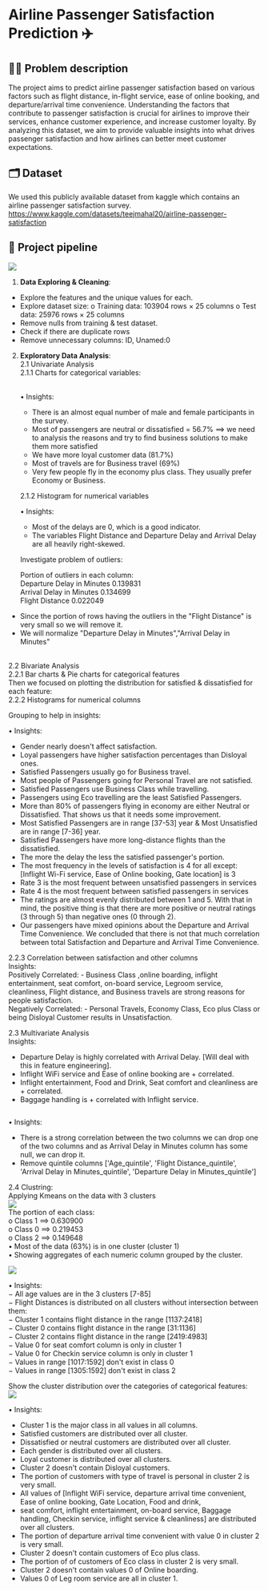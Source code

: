
# Airline Passenger Satisfaction Prediction ✈️

## 🙇‍♂️ Problem description
The project aims to predict airline passenger satisfaction based on various factors such as flight distance, in-flight service, ease of online booking, and departure/arrival time convenience. Understanding the factors that contribute to passenger satisfaction is crucial for airlines to improve their services, enhance customer experience, and increase customer loyalty. By analyzing this dataset, we aim to provide valuable insights into what drives passenger satisfaction and how airlines can better meet customer expectations.


## 🗂️ Dataset
We used this publicly available dataset from kaggle which contains an airline passenger satisfaction survey.<br>
https://www.kaggle.com/datasets/teejmahal20/airline-passenger-satisfaction


## 🧱 Project pipeline
<img src="assets/pipeline.png" alt=" " >

1. **Data Exploring & Cleaning**:
- Explore the features and the unique values for each.
- Explore dataset size:
o Training data: 103904 rows × 25 columns
o Test data: 25976 rows × 25 columns
- Remove nulls from training & test dataset.
- Check if there are duplicate rows
- Remove unnecessary columns:  ID, Unamed:0

2. **Exploratory Data Analysis**:<br>
  2.1 Univariate Analysis<br>
      2.1.1 Charts for categorical variables:<br>
      <img src="assets/univariate_pie_1.png" alt="" >
      <img src="assets/univariate_pie_2.png" alt="" >
      <img src="assets/univariate_pie_3.png" alt="" >
      <img src="assets/univariate_pie_4.png" alt="" >
      <img src="assets/univariate_pie_5.png" alt="" >
      <img src="assets/univariate_pie_6.png" alt="" >
      <img src="assets/univariate_pie_7.png" alt="" ><br>

      • Insights:<br>
      - There is an almost equal number of male and female participants in the survey.<br>
      - Most of passengers are neutral or dissatisfied = 56.7% ==> we need to analysis the reasons and try to find business solutions to make them more satisfied<br>
      - We have more loyal customer data (81.7%) <br>
      - Most of travels are for Business travel (69%)<br>
      - Very few people fly in the economy plus class. They usually prefer Economy or Business.<br>

      2.1.2 Histogram for numerical variables<br>
       <img src="assets/univariate_histograms_training.png" alt="" ><br>

   • Insights: <br>
   - Most of the delays are 0, which is a good indicator.<br>
   - The variables Flight Distance and Departure Delay and Arrival Delay are all heavily right-skewed.<br>

   Investigate problem of outliers:<br>

      Portion of outliers in each column:<br>
         Departure Delay in Minutes 0.139831<br>
         Arrival Delay in Minutes   0.134699<br>
         Flight Distance            0.022049<br>

- Since the portion of rows having the outliers in the "Flight Distance" is very small so we will remove it.<br>
- We will normalize "Departure Delay in Minutes","Arrival Delay in Minutes"<br>
<img src="assets/univariate_histograms_after_handling_outliers_training.png" alt="" ><br>

2.2 Bivariate Analysis<br>
2.2.1 Bar charts & Pie charts for categorical features<br>
<img src="assets/bivariate_bar.png" alt="" ><br>
Then we focused on plotting the distribution for satisfied & dissatisfied for each feature:<br>
<img src="assets/bivariate_pie.png" alt="" ><br>
2.2.2 Histograms for numerical columns
<img src="assets/bivariate_histograms.png" alt="" ><br>

Grouping to help in insights:<br>
<img src="assets/grouping.png" alt="" ><br>

• Insights: <br>
- Gender nearly doesn't affect satisfaction.<br>
- Loyal passengers have higher satisfaction percentages than Disloyal ones.<br>
- Satisfied Passengers usually go for Business travel.<br>
- Most people of Passengers going for Personal Travel are not satisfied.<br>
- Satisfied Passengers use Business Class while travelling.<br>
- Passengers using Eco travelling are the least Satisfied Passengers.<br>
- More than 80% of passengers flying in economy are either Neutral or Dissatisfied. That shows us that it needs some improvement.<br>
- Most Satisfied Passengers are in range [37-53] year & Most Unsatisfied are in range [7-36] year.<br>
- Satisfied Passengers have more long-distance flights than the dissatisfied.<br>
- The more the delay the less the satisfied passenger's portion.<br>
- The most frequency in the levels of satisfaction is 4 for all except: [Inflight Wi-Fi service, Ease of Online booking, Gate location] is 3<br>
- Rate 3 is the most frequent between unsatisfied passengers in services <br>
- Rate 4 is the most frequent between satisfied passengers in services <br>
- The ratings are almost evenly distributed between 1 and 5. With that in mind, the positive thing is that there are more positive or neutral ratings (3 through 5) than negative ones (0 through 2).<br>
- Our passengers have mixed opinions about the Departure and Arrival Time Convenience. We concluded that there is not that much correlation between total Satisfaction and Departure and Arrival Time Convenience.<br>

2.2.3 Correlation between satisfaction and other columns<br>
<img src="assets/bivariate_correlation.png" alt="" ><br>
Insights:<br>
Positively Correlated: - Business Class ,online boarding, inflight entertainment, seat comfort, on-board service, Legroom service, cleanliness, Flight distance, and Business travels are strong reasons for people satisfaction.<br>
Negatively Correlated: - Personal Travels, Economy Class, Eco plus Class or being Disloyal Customer results in Unsatisfaction.<br>

2.3 Multivariate Analysis<br>
<img src="assets/multivariate_correlation.png" alt="" ><br>
Insights:<br>
- Departure Delay is highly correlated with Arrival Delay. [Will deal with this in feature engineering].<br>
- Inflight WiFi service and Ease of online booking are + correlated.<br>
- Inflight entertainment, Food and Drink, Seat comfort and cleanliness are + correlated.<br>
- Baggage handling is + correlated with Inflight service.<br>

<img src="assets/arrival_departure_correlation.png" alt="" ><br>

• Insights:<br>
- There is a strong correlation between the two columns we can drop one of the two columns and as Arrival Delay in Minutes column has some null, we can drop it.<br>
- Remove quintile columns ['Age_quintile', 'Flight Distance_quintile', 'Arrival Delay in Minutes_quintile', 'Departure Delay in Minutes_quintile']<br>


2.4 Clustring:<br>
Applying Kmeans on the data with 3 clusters<br>
<img src="assets/cluster_distribution.png"><br>
The portion of each class:<br>
o Class 1 ==> 0.630900 <br>
o Class 0 ==> 0.219453 <br>
o Class 2 ==> 0.149648 <br>
• Most of the data (63%) is in one cluster (cluster 1) <br>
• Showing aggregates of each numeric column grouped by the cluster.<br>

<img src="assets/clusters_data.png"><br>

• Insights:<br>
− All age values are in the 3 clusters [7-85]<br>
− Flight Distances is distributed on all clusters without intersection between them:<br>
− Cluster 1 contains flight distance in the range [1137:2418]<br>
− Cluster 0 contains flight distance in the range [31:1136]<br>
− Cluster 2 contains flight distance in the range [2419:4983]<br>
− Value 0 for seat comfort column is only in cluster 1<br>
− Value 0 for Checkin service column is only in cluster 1<br>
− Values in range [1017:1592] don't exist in class 0<br>
− Values in range [1305:1592] don't exist in class 2<br>

Show the cluster distribution over the categories of categorical features:<br>
<img src="assets/distribution_by_cluster.png"><br>

• Insights:<br>
- Cluster 1 is the major class in all values in all columns.<br>
- Satisfied customers are distributed over all cluster.<br>
- Dissatisfied or neutral customers are distributed over all cluster.<br>
- Each gender is distributed over all clusters.<br>
- Loyal customer is distributed over all clusters.<br>
- Cluster 2 doesn't contain Disloyal customers.<br>
- The portion of customers with type of travel is personal in cluster 2 is very small.<br>
- All values of [Inflight WiFi service, departure arrival time convenient, Ease of online booking, Gate Location, Food and drink,<br>
- seat comfort, inflight entertainment, on-board service, Baggage handling, Checkin service, inflight service & cleanliness] are distributed over all clusters.<br>
- The portion of departure arrival time convenient with value 0 in cluster 2 is very small.<br>
- Cluster 2 doesn't contain customers of Eco plus class.<br>
- The portion of of customers of Eco class in cluster 2 is very small.<br>
- Cluster 2 doesn't contain values 0 of Online boarding.<br>
- Values 0 of Leg room service are all in cluster 1.<br>







      
      

   
